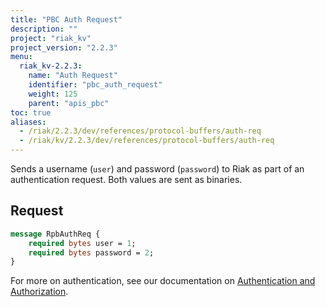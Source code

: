 ```yaml
---
title: "PBC Auth Request"
description: ""
project: "riak_kv"
project_version: "2.2.3"
menu:
  riak_kv-2.2.3:
    name: "Auth Request"
    identifier: "pbc_auth_request"
    weight: 125
    parent: "apis_pbc"
toc: true
aliases:
  - /riak/2.2.3/dev/references/protocol-buffers/auth-req
  - /riak/kv/2.2.3/dev/references/protocol-buffers/auth-req
---
```


Sends a username (`user`) and password (`password`) to Riak as part of
an authentication request. Both values are sent as binaries.

## Request

```protobuf
message RpbAuthReq {
    required bytes user = 1;
    required bytes password = 2;
}
```

For more on authentication, see our documentation on [Authentication and Authorization](/riak/kv/2.2.3/using/security/basics).
